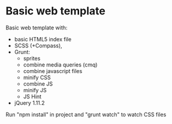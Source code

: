 # Basic web template
Basic web template with:
- basic HTML5 index file
- SCSS (+Compass),
- Grunt:
  - sprites
  - combine media queries (cmq) 
  - combine javascript files
  - minify CSS
  - combine JS
  - minify JS
  - JS Hint
- jQuery 1.11.2

Run "npm install" in project and "grunt watch" to watch CSS files
